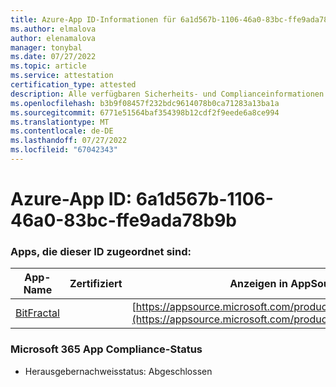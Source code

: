 ```yaml
---
title: Azure-App ID-Informationen für 6a1d567b-1106-46a0-83bc-ffe9ada78b9b
ms.author: elmalova
author: elenamalova
manager: tonybal
ms.date: 07/27/2022
ms.topic: article
ms.service: attestation
certification_type: attested
description: Alle verfügbaren Sicherheits- und Complianceinformationen für 6a1d567b-1106-46a0-83bc-ffe9ada78b9b.
ms.openlocfilehash: b3b9f08457f232bdc9614078b0ca71283a13ba1a
ms.sourcegitcommit: 6771e51564baf354398b12cdf2f9eede6a8ce994
ms.translationtype: MT
ms.contentlocale: de-DE
ms.lasthandoff: 07/27/2022
ms.locfileid: "67042343"
---
```

# <a name="azure-app-id-6a1d567b-1106-46a0-83bc-ffe9ada78b9b"></a>Azure-App ID: 6a1d567b-1106-46a0-83bc-ffe9ada78b9b


### <a name="apps-associated-with-this-id"></a>Apps, die dieser ID zugeordnet sind:
| **App-Name** | **Zertifiziert** | **Anzeigen in AppSource** |
|--------------|---------------|-----------------------|
| [BitFractal](../forward/WA200004172.md) |  | [https://appsource.microsoft.com/product/office/WA200004172](https://appsource.microsoft.com/product/office/WA200004172) |

### <a name="microsoft-365-app-compliance-status"></a>Microsoft 365 App Compliance-Status
- Herausgebernachweisstatus: Abgeschlossen
